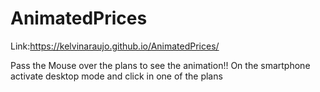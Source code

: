 # AnimatedPrices 
Link:https://kelvinaraujo.github.io/AnimatedPrices/


Pass the Mouse over the plans to see the animation!!
On the smartphone activate desktop mode and click in one of the plans
